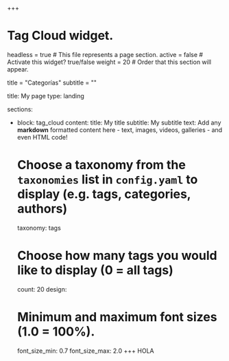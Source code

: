 +++
# Tag Cloud widget.
headless = true  # This file represents a page section.
active = false  # Activate this widget? true/false
weight = 20  # Order that this section will appear.

title = "Categorías"
subtitle = ""

title: My page
type: landing

sections:
  - block: tag_cloud
    content:
      title: My title
      subtitle: My subtitle
      text: Add any **markdown** formatted content here - text, images, videos, galleries - and even HTML code!
      # Choose a taxonomy from the `taxonomies` list in `config.yaml` to display (e.g. tags, categories, authors)
      taxonomy: tags
      # Choose how many tags you would like to display (0 = all tags)
      count: 20
    design:
      # Minimum and maximum font sizes (1.0 = 100%).
      font_size_min: 0.7
      font_size_max: 2.0
+++
HOLA